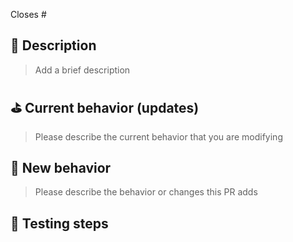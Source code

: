 <!---
Thanks for creating a Pull Request ❤️!

Please read the following before submitting:
- Keep your PR as small as possible.
- Limit your PR to one type (docs, feature, refactoring, ci, repo, or bugfix)
-->

Closes # <!-- Ticket # here -->

## 📝 Description

> Add a brief description

## ⛳️ Current behavior (updates)

> Please describe the current behavior that you are modifying

## 🚀 New behavior

> Please describe the behavior or changes this PR adds

## 👾 Testing steps
